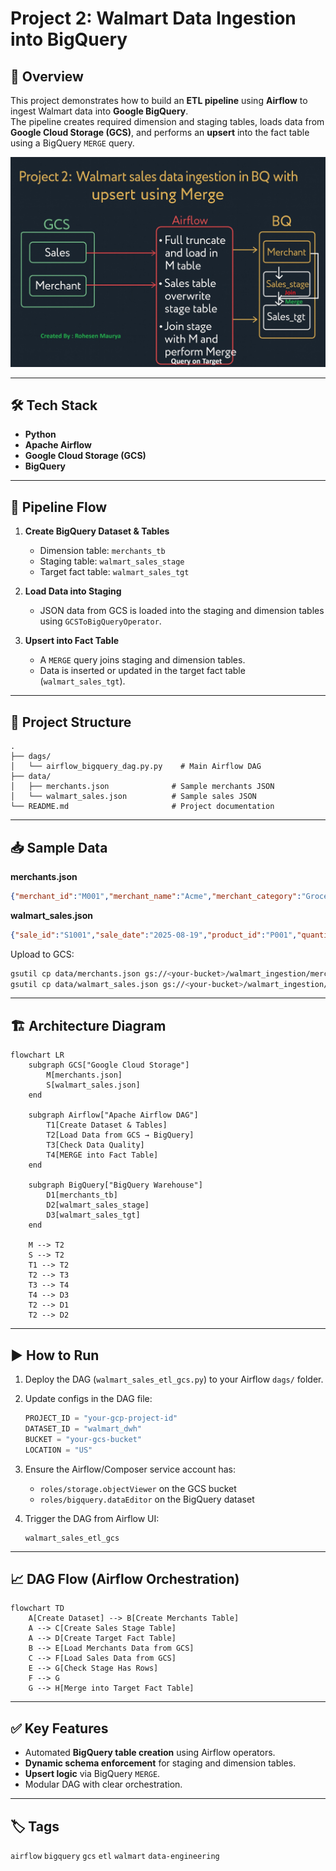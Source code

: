 # Project 2: Walmart Data Ingestion into BigQuery

## 📌 Overview
This project demonstrates how to build an **ETL pipeline** using **Airflow** to ingest Walmart data into **Google BigQuery**.  
The pipeline creates required dimension and staging tables, loads data from **Google Cloud Storage (GCS)**, and performs an **upsert** into the fact table using a BigQuery `MERGE` query. 

![architecture_image](architecture_walmart_ingestion.jpg)

---

## 🛠 Tech Stack
- **Python**
- **Apache Airflow**
- **Google Cloud Storage (GCS)**
- **BigQuery**

---

## 🚀 Pipeline Flow
1. **Create BigQuery Dataset & Tables**  
   - Dimension table: `merchants_tb`  
   - Staging table: `walmart_sales_stage`  
   - Target fact table: `walmart_sales_tgt`

2. **Load Data into Staging**  
   - JSON data from GCS is loaded into the staging and dimension tables using `GCSToBigQueryOperator`.

3. **Upsert into Fact Table**  
   - A `MERGE` query joins staging and dimension tables.  
   - Data is inserted or updated in the target fact table (`walmart_sales_tgt`).

---

## 📂 Project Structure
````
.
├── dags/
│   └── airflow_bigquery_dag.py.py    # Main Airflow DAG
├── data/
│   ├── merchants.json              # Sample merchants JSON
│   └── walmart_sales.json          # Sample sales JSON
└── README.md                       # Project documentation

````

---

## 📥 Sample Data

**merchants.json**
```json
{"merchant_id":"M001","merchant_name":"Acme","merchant_category":"Grocery","merchant_country":"US","last_update":"2025-08-20T10:00:00Z"}
````

**walmart\_sales.json**

```json
{"sale_id":"S1001","sale_date":"2025-08-19","product_id":"P001","quantity_sold":3,"total_sale_amount":59.97,"merchant_id":"M001","last_update":"2025-08-20T10:05:00Z"}
```

Upload to GCS:

```bash
gsutil cp data/merchants.json gs://<your-bucket>/walmart_ingestion/merchants/
gsutil cp data/walmart_sales.json gs://<your-bucket>/walmart_ingestion/sales/
```

---

## 🏗️ Architecture Diagram

```mermaid
flowchart LR
    subgraph GCS["Google Cloud Storage"]
        M[merchants.json]
        S[walmart_sales.json]
    end

    subgraph Airflow["Apache Airflow DAG"]
        T1[Create Dataset & Tables]
        T2[Load Data from GCS → BigQuery]
        T3[Check Data Quality]
        T4[MERGE into Fact Table]
    end

    subgraph BigQuery["BigQuery Warehouse"]
        D1[merchants_tb]
        D2[walmart_sales_stage]
        D3[walmart_sales_tgt]
    end

    M --> T2
    S --> T2
    T1 --> T2
    T2 --> T3
    T3 --> T4
    T4 --> D3
    T2 --> D1
    T2 --> D2
```

---

## ▶️ How to Run

1. Deploy the DAG (`walmart_sales_etl_gcs.py`) to your Airflow `dags/` folder.
2. Update configs in the DAG file:

   ```python
   PROJECT_ID = "your-gcp-project-id"
   DATASET_ID = "walmart_dwh"
   BUCKET = "your-gcs-bucket"
   LOCATION = "US"
   ```
3. Ensure the Airflow/Composer service account has:

   * `roles/storage.objectViewer` on the GCS bucket
   * `roles/bigquery.dataEditor` on the BigQuery dataset
4. Trigger the DAG from Airflow UI:

   ```
   walmart_sales_etl_gcs
   ```

---

## 📈 DAG Flow (Airflow Orchestration)

```mermaid
flowchart TD
    A[Create Dataset] --> B[Create Merchants Table]
    A --> C[Create Sales Stage Table]
    A --> D[Create Target Fact Table]
    B --> E[Load Merchants Data from GCS]
    C --> F[Load Sales Data from GCS]
    E --> G[Check Stage Has Rows]
    F --> G
    G --> H[Merge into Target Fact Table]
```

---

## ✅ Key Features

* Automated **BigQuery table creation** using Airflow operators.
* **Dynamic schema enforcement** for staging and dimension tables.
* **Upsert logic** via BigQuery `MERGE`.
* Modular DAG with clear orchestration.

---

## 🏷️ Tags

`airflow` `bigquery` `gcs` `etl` `walmart` `data-engineering`
